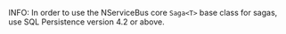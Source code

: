INFO: In order to use the NServiceBus core `Saga<T>` base class for sagas, use SQL Persistence version 4.2 or above.